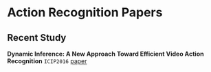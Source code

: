 # Action Recognition Papers

## Recent Study
**Dynamic Inference: A New Approach Toward Efficient Video Action Recognition** `ICIP2016` [paper](https://arxiv.org/pdf/2002.03342.pdf)
